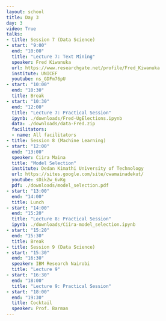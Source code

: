 ```yaml
---
layout: school
title: Day 3
day: 3
video: True
talks:
- title: Session 7 (Data Science)
- start: "9:00"
  end: "10:00"
  title: "Lecture 7: Text Mining"
  speaker: Fred Kiwanuka
  url: https://www.researchgate.net/profile/Fred_Kiwanuka
  institute: UNICEF
  youtube: ns_GDFm76pU
- start: "10:00"
  end: "10:30"
  title: Break
- start: "10:30"
  end: "12:00"
  title: "Lecture 7: Practical Session"
  ipynb: ./downloads/Fred-UgElections.ipynb
  data: ./downloads/data-Fred.zip
  facilitators:
  - name: All facilitators	
- title: Session 8 (Machine Learning)
- start: "12:00"
  end: "13:00"
  speaker: Ciira Maina
  title: "Model Selection"
  institute: Dedan Kimathi University of Technology
  url: https://sites.google.com/site/cwamainadekut/
  youtube: sDikZw_6vKg
  pdf: ./downloads/model_selection.pdf
- start: "13:00"
  end: "14:00"
  title: Lunch
- start: "14:00"
  end: "15:20"
  title: "Lecture 8: Practical Session"
  ipynb: ./downloads/Ciira-model_selection.ipynb
- start: "15:20"
  end: "15:30"
  title: Break
- title: Session 9 (Data Science)
- start: "15:30"
  end: "16:30"
  speaker: IBM Research Nairobi
  title: "Lecture 9"
- start: "16:30"
  end: "18:00"
  title: "Lecture 9: Practical Session"
- start: "18:00"
  end: "19:30"
  title: Cocktail
  speaker: Prof. Barman
---
```

